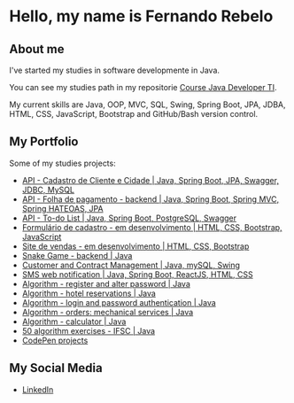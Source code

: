 # Hello, my name is Fernando Rebelo
## About me
I've started my studies in software developmente in Java.

You can see my studies path in my repositorie [Course Java Developer TI](https://github.com/fernandorebelo/curso-developer-ti-java).

My current skills are  Java, OOP, MVC, SQL, Swing, Spring Boot, JPA, JDBA, HTML, CSS, JavaScript, Bootstrap and GitHub/Bash version control.

## My Portfolio

Some of my studies projects:
- [API - Cadastro de Cliente e Cidade | Java, Spring Boot, JPA, Swagger, JDBC, MySQL](https://github.com/fernandorebelo/api-devti-persistencia)
- [API - Folha de pagamento - backend | Java, Spring Boot, Spring MVC, Spring HATEOAS, JPA](https://github.com/fernandorebelo/folha-de-pagamento-rest)
- [API - To-do List | Java, Spring Boot, PostgreSQL, Swagger](https://github.com/fernandorebelo/to-do-list-java)
- [Formulário de cadastro - em desenvolvimento | HTML, CSS, Bootstrap, JavaScript](https://github.com/fernandorebelo/formulario-banco-de-talentos)
- [Site de vendas - em desenvolvimento | HTML, CSS, Bootstrap](https://github.com/fernandorebelo/site-vendas-gen)
- [Snake Game - backend | Java](https://github.com/fernandorebelo/snake-game-java)
- [Customer and Contract Management | Java, mySQL, Swing](https://github.com/fernandorebelo/ccm-customer-contract-management)
- [SMS web notification | Java, Spring Boot, ReactJS, HTML, CSS](https://github.com/fernandorebelo/dsmeta)
- [Algorithm - register and alter password | Java](https://github.com/fernandorebelo/cadatrar-alterar-senha-java)
- [Algorithm - hotel reservations | Java](https://github.com/fernandorebelo/sistema-cadastro-hotel-oop-java)
- [Algorithm - login and password authentication | Java](https://github.com/fernandorebelo/autenticacao-login-senha-java)
- [Algorithm - orders: mechanical services | Java](https://github.com/fernandorebelo/cadastro-ordem-servico-oop)
- [Algorithm - calculator | Java](https://github.com/fernandorebelo/calculadora-oop)
- [50 algorithm exercises - IFSC | Java](https://github.com/fernandorebelo/exercicios-50-ifsc-java)
- [CodePen projects](https://codepen.io/collection/kNeZPM)

## My Social Media

- [LinkedIn](https://www.linkedin.com/in/fernandorebelodev/)
<!---
fernandorebelo/fernandorebelo is a ✨ special ✨ repository because its `README.md` (this file) appears on your GitHub profile.
You can click the Preview link to take a look at your changes.
--->
